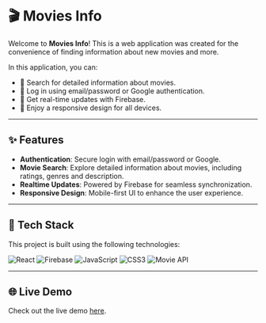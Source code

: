 # 🎬 Movies Info

Welcome to **Movies Info**! This is a web application was created for the convenience of finding information about new movies and more.

In this application, you can:
- 🎥 Search for detailed information about movies.
- 🔐 Log in using email/password or Google authentication.
- 🔄 Get real-time updates with Firebase.
- 📱 Enjoy a responsive design for all devices.

---

## ✨ Features
- **Authentication**: Secure login with email/password or Google.
- **Movie Search**: Explore detailed information about movies, including ratings, genres and description.
- **Realtime Updates**: Powered by Firebase for seamless synchronization.
- **Responsive Design**: Mobile-first UI to enhance the user experience.

---

## 🚀 Tech Stack
This project is built using the following technologies:

![React](https://img.shields.io/badge/React-61DAFB?style=for-the-badge&logo=react&logoColor=white)
![Firebase](https://img.shields.io/badge/Firebase-FFCA28?style=for-the-badge&logo=firebase&logoColor=black)
![JavaScript](https://img.shields.io/badge/JavaScript-F7DF1E?style=for-the-badge&logo=javascript&logoColor=black)
![CSS3](https://img.shields.io/badge/CSS3-1572B6?style=for-the-badge&logo=css3&logoColor=white)
![Movie API](https://img.shields.io/badge/Movie_API-FF5733?style=for-the-badge&logo=themoviedb&logoColor=white)

---

## 🌐 Live Demo
Check out the live demo [here](https://movies-info-rizhko.netlify.app).
